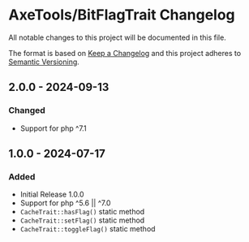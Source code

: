 # AxeTools/BitFlagTrait Changelog

All notable changes to this project will be documented in this file.

The format is based on [Keep a Changelog]
and this project adheres to [Semantic Versioning].

## 2.0.0 - 2024-09-13

### Changed

- Support for php ^7.1

## 1.0.0 - 2024-07-17

### Added

- Initial Release 1.0.0
- Support for php ^5.6 || ^7.0
- `CacheTrait::hasFlag()` static method
- `CacheTrait::setFlag()` static method
- `CacheTrait::toggleFlag()` static method

[Keep a Changelog]:http://keepachangelog.com/en/1.1.0/
[Semantic Versioning]:http://semver.org/spec/v2.0.0.html
